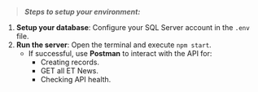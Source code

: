 > ***Steps to setup your environment:***
1. **Setup your database**: Configure your SQL Server account in the `.env` file.
2. **Run the server**: Open the terminal and execute `npm start`.  
   - If successful, use **Postman** to interact with the API for:
     - Creating records.
     - GET all ET News.
     - Checking API health.
